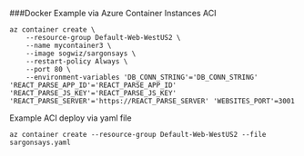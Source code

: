 ###Docker 
Example via Azure Container Instances ACI
```
az container create \
    --resource-group Default-Web-WestUS2 \
    --name mycontainer3 \
    --image sogwiz/sargonsays \
    --restart-policy Always \
    --port 80 \
    --environment-variables 'DB_CONN_STRING'='DB_CONN_STRING' 'REACT_PARSE_APP_ID'='REACT_PARSE_APP_ID' 'REACT_PARSE_JS_KEY'='REACT_PARSE_JS_KEY' 'REACT_PARSE_SERVER'='https://REACT_PARSE_SERVER' 'WEBSITES_PORT'=3001
```

Example ACI deploy via yaml file
```
az container create --resource-group Default-Web-WestUS2 --file sargonsays.yaml 
```